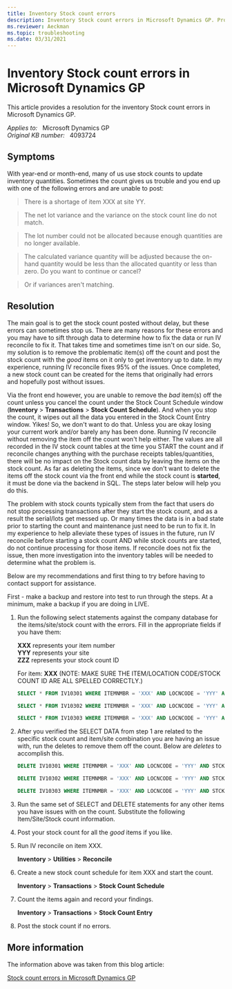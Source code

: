 ```yaml
---
title: Inventory Stock count errors
description: Inventory Stock count errors in Microsoft Dynamics GP. Provides a resolution.
ms.reviewer: Aeckman
ms.topic: troubleshooting
ms.date: 03/31/2021
---
```

# Inventory Stock count errors in Microsoft Dynamics GP

This article provides a resolution for the inventory Stock count errors in Microsoft Dynamics GP.

_Applies to:_ &nbsp; Microsoft Dynamics GP  
_Original KB number:_ &nbsp; 4093724

## Symptoms

With year-end or month-end, many of us use stock counts to update inventory quantities. Sometimes the count gives us trouble and you end up with one of the following errors and are unable to post:

> There is a shortage of item XXX at site YY.

> The net lot variance and the variance on the stock count line do not match.

> The lot number could not be allocated because enough quantities are no longer available.

> The calculated variance quantity will be adjusted because the on-hand quantity would be less than the allocated quantity or less than zero.  Do you want to continue or cancel?

> Or if variances aren't matching.

## Resolution

The main goal is to get the stock count posted without delay, but these errors can sometimes stop us. There are many reasons for these errors and you may have to sift through data to determine how to fix the data or run IV reconcile to fix it. That takes time and sometimes time isn't on our side. So, my solution is to remove the problematic item(s) off the count and post the stock count with the *good* items on it only to get inventory up to date. In my experience, running IV reconcile fixes 95% of the issues. Once completed, a new stock count can be created for the items that originally had errors and hopefully post without issues.

Via the front end however, you are unable to remove the *bad* item(s) off the count unless you cancel the count under the Stock Count Schedule window (**Inventory** > **Transactions** > **Stock Count Schedule**). And when you stop the count, it wipes out all the data you entered in the Stock Count Entry window. Yikes! So, we don't want to do that. Unless you are okay losing your current work and/or barely any has been done. Running IV reconcile without removing the item off the count won't help either. The values are all recorded in the IV stock count tables at the time you START the count and if reconcile changes anything with the purchase receipts tables/quantities, there will be no impact on the Stock count data by leaving the items on the stock count. As far as deleting the items, since we don't want to delete the items off the stock count via the front end while the stock count is **started**, it must be done via the backend in SQL. The steps later below will help you do this.

The problem with stock counts typically stem from the fact that users do not stop processing transactions after they start the stock count, and as a result the serial/lots get messed up. Or many times the data is in a bad state prior to starting the count and maintenance just need to be run to fix it. In my experience to help alleviate these types of issues in the future, run IV reconcile before starting a stock count AND while stock counts are started, do not continue processing for those items. If reconcile does not fix the issue, then more investigation into the inventory tables will be needed to determine what the problem is.

Below are my recommendations and first thing to try before having to contact support for assistance.

First - make a backup and restore into test to run through the steps. At a minimum, make a backup if you are doing in LIVE.

1. Run the following select statements against the company database for the items/site/stock count with the errors. Fill in the appropriate fields if you have them:

    **XXX** represents your item number  
    **YYY** represents your site  
    **ZZZ** represents your stock count ID

    For item: **XXX** (NOTE: MAKE SURE THE ITEM/LOCATION CODE/STOCK COUNT ID ARE ALL SPELLED CORRECTLY.)  

    ```sql
    SELECT * FROM IV10301 WHERE ITEMNMBR = 'XXX' AND LOCNCODE = 'YYY' AND STCKCNTID = 'ZZZ'
    ```

    ```sql
    SELECT * FROM IV10302 WHERE ITEMNMBR = 'XXX' AND LOCNCODE = 'YYY' AND STCKCNTID = 'ZZZ'
    ```

    ```sql
    SELECT * FROM IV10303 WHERE ITEMNMBR = 'XXX' AND LOCNCODE = 'YYY' AND STCKCNTID = 'ZZZ'--MAY NOT HAVE ANYTHING IN THIS TABLE.
    ```

2. After you verified the SELECT DATA from step 1 are related to the specific stock count and item/site combination you are having an issue with, run the deletes to remove them off the count. Below are *deletes* to accomplish this.

    ```sql
    DELETE IV10301 WHERE ITEMNMBR = 'XXX' AND LOCNCODE = 'YYY' AND STCKCNTID = 'ZZZ'
    ```

    ```sql
    DELETE IV10302 WHERE ITEMNMBR = 'XXX' AND LOCNCODE = 'YYY' AND STCKCNTID = 'ZZZ'
    ```

    ```sql
    DELETE IV10303 WHERE ITEMNMBR = 'XXX' AND LOCNCODE = 'YYY' AND STCKCNTID = 'ZZZ'--MAY NOT HAVE ANYTHING IN THIS TABLE
    ```

3. Run the same set of SELECT and DELETE statements for any other items you have issues with on the count. Substitute the following Item/Site/Stock count information.

4. Post your stock count for all the *good* items if you like.
5. Run IV reconcile on item XXX.

   **Inventory** > **Utilities** > **Reconcile**

6. Create a new stock count schedule for item XXX and start the count.

   **Inventory** > **Transactions** > **Stock Count Schedule**

7. Count the items again and record your findings.

   **Inventory** > **Transactions** > **Stock Count Entry**

8. Post the stock count if no errors.

## More information

The information above was taken from this blog article:

[Stock count errors in Microsoft Dynamics GP](https://community.dynamics.com/gp/b/dynamicsgp/posts/stock-count-errors-in-microsoft-dynamics-gp)
